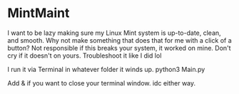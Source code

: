 # MintMaint
I want to be lazy making sure my Linux Mint system is up-to-date, clean, and smooth. Why not make something that does that for me with a click of a button?
Not responsible if this breaks your system, it worked on mine. Don't cry if it doesn't on yours. Troubleshoot it like I did lol

I run it via Terminal in whatever folder it winds up.
python3 Main.py

Add & if you want to close your terminal window. idc either way.
